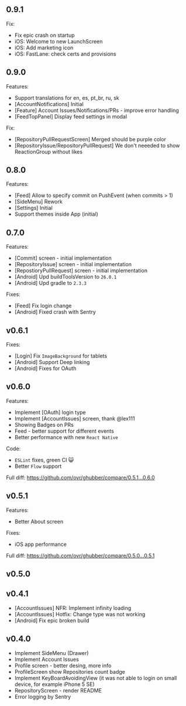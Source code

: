 
## 0.9.1

Fix:

- Fix epic crash on startup
- iOS: Welcome to new LaunchScreen
- iOS: Add marketing icon
- iOS: FastLane: check certs and provisions

## 0.9.0

Features:

- Support translations for en, es, pt_br, ru, sk
- [AccountNotifications] Initial
- [Feature] Account Issues/Notifications/PRs - improve error handling
- [FeedTopPanel] Display feed settings in modal

Fix:

- [RepositoryPullRequestScreen] Merged should be purple color
- [RepositoryIssue/RepositoryPullRequest] We don't neeeded to show ReactionGroup without likes

## 0.8.0

Features:

- [Feed] Allow to specify commit on PushEvent (when commits > 1)
- [SideMenu] Rework
- [Settings] Initial
- Support themes inside App (initial)


## 0.7.0

Features:

- [Commit] screen - initial implementation
- [RepositoryIssue] screen - initial implementation
- [RepostioryPullRequest] screen - initial implementation
- [Android] Upd buildToolsVersion to `26.0.1`
- [Android] Upd gradle to `2.3.3`

Fixes:

- [Feed] Fix login change
- [Android] Fixed crash with Sentry

## v0.6.1

Fixes:

- [Login] Fix `ImageBackground` for tablets
- [Android] Support Deep linking
- [Android] Fixes for OAuth

## v0.6.0

Features:

- Implement [OAuth] login type
- Implement [AccountIssues] screen, thank @lex111
- Showing Badges on PRs
- Feed - better support for different events
- Better performance with new `React Native`

Code:

- `ESLint` fixes, green CI :smiley_cat:
- Better `Flow` support

Full diff: https://github.com/ovr/ghubber/compare/0.5.1...0.6.0

## v0.5.1

Features:

- Better About screen

Fixes:

- iOS app performance

Full diff: https://github.com/ovr/ghubber/compare/0.5.0...0.5.1

## v0.5.0

## v0.4.1

- [AccountIssues] NFR: Implement infinity loading
- [AccountIssues] Hotfix: Change type was not working
- [Android] Fix epic broken build

## v0.4.0

- Implement SideMenu (Drawer)
- Implement Account Issues
- Profile screen - better desing, more info
- ProfileScreen show Repositories count badge
- Implement KeyBoardAvoidingView (it was not able to login on small device, for example iPhone 5 SE)
- RepositoryScreen - render README
- Error logging by Sentry
